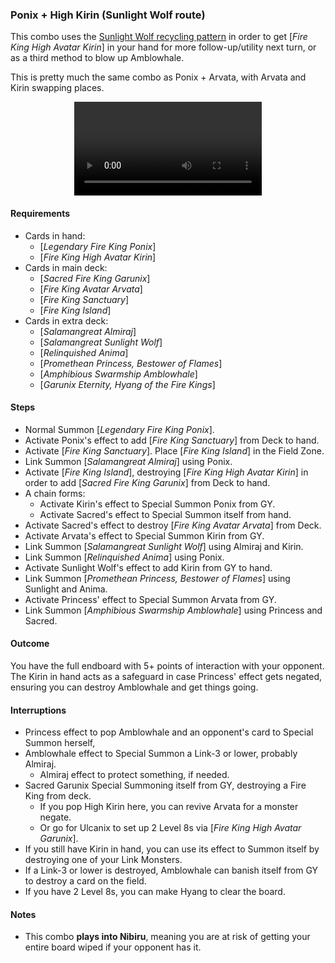 ### Ponix + High Kirin (Sunlight Wolf route)
This combo uses the [Sunlight Wolf recycling pattern] in order to get [_Fire King High Avatar Kirin_] in your hand for more follow-up/utility next turn, or as a third method to blow up Amblowhale.

This is pretty much the same combo as Ponix + Arvata, with Arvata and Kirin swapping places.

<center>
<video controls>
  <source src="amblowhale-arvata/ponix-kirin-sunlight.mp4" type="video/mp4">
  Your browser does not support the MP4 format, or the &lt;video&gt; tag.
</video>
</center>

#### Requirements
- Cards in hand:
  - [_Legendary Fire King Ponix_]
  - [_Fire King High Avatar Kirin_]
- Cards in main deck:
  - [_Sacred Fire King Garunix_]
  - [_Fire King Avatar Arvata_]
  - [_Fire King Sanctuary_]
  - [_Fire King Island_]
- Cards in extra deck:
  - [_Salamangreat Almiraj_]
  - [_Salamangreat Sunlight Wolf_]
  - [_Relinquished Anima_]
  - [_Promethean Princess, Bestower of Flames_]
  - [_Amphibious Swarmship Amblowhale_]
  - [_Garunix Eternity, Hyang of the Fire Kings_]

#### Steps
- Normal Summon [_Legendary Fire King Ponix_].
- Activate Ponix's effect to add [_Fire King Sanctuary_] from Deck to hand.
- Activate [_Fire King Sanctuary_]. Place [_Fire King Island_] in the Field Zone.
- Link Summon [_Salamangreat Almiraj_] using Ponix.
- Activate [_Fire King Island_], destroying [_Fire King High Avatar Kirin_] in order to add [_Sacred Fire King Garunix_] from Deck to hand.
- A chain forms:
    - Activate Kirin's effect to Special Summon Ponix from GY.
    - Activate Sacred's effect to Special Summon itself from hand.
- Activate Sacred's effect to destroy [_Fire King Avatar Arvata_] from Deck.
- Activate Arvata's effect to Special Summon Kirin from GY.
- Link Summon [_Salamangreat Sunlight Wolf_] using Almiraj and Kirin.
- Link Summon [_Relinquished Anima_] using Ponix.
- Activate Sunlight Wolf's effect to add Kirin from GY to hand.
- Link Summon [_Promethean Princess, Bestower of Flames_] using Sunlight and Anima.
- Activate Princess' effect to Special Summon Arvata from GY.
- Link Summon [_Amphibious Swarmship Amblowhale_] using Princess and Sacred.

#### Outcome
You have the full endboard with 5+ points of interaction with your opponent. The Kirin in hand acts as a safeguard in case Princess' effect gets negated, ensuring you can destroy Amblowhale and get things going.

#### Interruptions
  - Princess effect to pop Amblowhale and an opponent's card to Special Summon herself,
  - Amblowhale effect to Special Summon a Link-3 or lower, probably Almiraj.
    - Almiraj effect to protect something, if needed.
  - Sacred Garunix Special Summoning itself from GY, destroying a Fire King from deck.
    - If you pop High Kirin here, you can revive Arvata for a monster negate.
    - Or go for Ulcanix to set up 2 Level 8s via [_Fire King High Avatar Garunix_].
  - If you still have Kirin in hand, you can use its effect to Summon itself by destroying one of your Link Monsters.
  - If a Link-3 or lower is destroyed, Amblowhale can banish itself from GY to destroy a card on the field.
  - If you have 2 Level 8s, you can make Hyang to clear the board.

#### Notes
- This combo **plays into Nibiru**, meaning you are at risk of getting your entire board wiped if your opponent has it.

[Sunlight Wolf recycling pattern]: ../patterns/sunlight-wolf-recycling.md